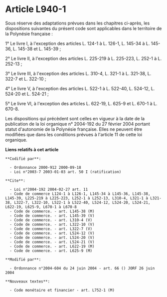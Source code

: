 # Article L940-1

Sous réserve des adaptations prévues dans les chapitres ci-après, les dispositions suivantes du présent code sont applicables
dans le territoire de la Polynésie française :

1° Le livre I, à l'exception des articles L. 124-1 à L. 126-1, L. 145-34 à L. 145-36, L. 145-38 et L. 145-39 ;

2° Le livre II, à l'exception des articles L. 225-219 à L. 225-223, L. 252-1 à L. 252-13 ;

3° Le livre III, à l'exception des articles L. 310-4, L. 321-1 à L. 321-38, L. 322-7 et L. 322-10 ;

4° Le livre V, à l'exception des articles L. 522-1 à L. 522-40, L. 524-12, L. 524-20 et L. 524-21 ;

5° Le livre VI, à l'exception des articles L. 622-19, L. 625-9 et L. 670-1 à L. 670-8.

Les dispositions qui précèdent sont celles en vigueur à la date de la publication de la loi organique n° 2004-192 du 27
février 2004 portant statut d'autonomie de la Polynésie française. Elles ne peuvent être modifiées que dans les conditions
prévues à l'article 11 de cette loi organique.

**Liens relatifs à cet article**

	**Codifié par**:

	  - Ordonnance 2000-912 2000-09-18
	  - Loi n°2003-7 2003-01-03 art. 50 I (ratification)

	**Cite**:

	  - Loi n°2004-192 2004-02-27 art. 11
	  - Code de commerce L124-1 à L126-1, L145-34 à L145-36, L145-38, L145-39, L225-219 à L225-223, L252-1 à L252-13, L310-4, L321-1 à L321-38, L322-7, L322-10, L522-1 à L522-40, L524-12, L524-20, L524-21, L622-19, L625-9, L670-1 à L670-8
	  - Code de commerce. - art. L145-38 (M)
	  - Code de commerce. - art. L145-39 (V)
	  - Code de commerce. - art. L310-4 (V)
	  - Code de commerce. - art. L322-10 (V)
	  - Code de commerce. - art. L322-7 (V)
	  - Code de commerce. - art. L524-12 (V)
	  - Code de commerce. - art. L524-20 (V)
	  - Code de commerce. - art. L524-21 (V)
	  - Code de commerce. - art. L622-19 (M)
	  - Code de commerce. - art. L625-9 (M)

	**Modifié par**:

	  - Ordonnance n°2004-604 du 24 juin 2004 - art. 66 () JORF 26 juin 2004

	**Nouveaux textes**:

	  - Code monétaire et financier - art. L752-1 (M)
